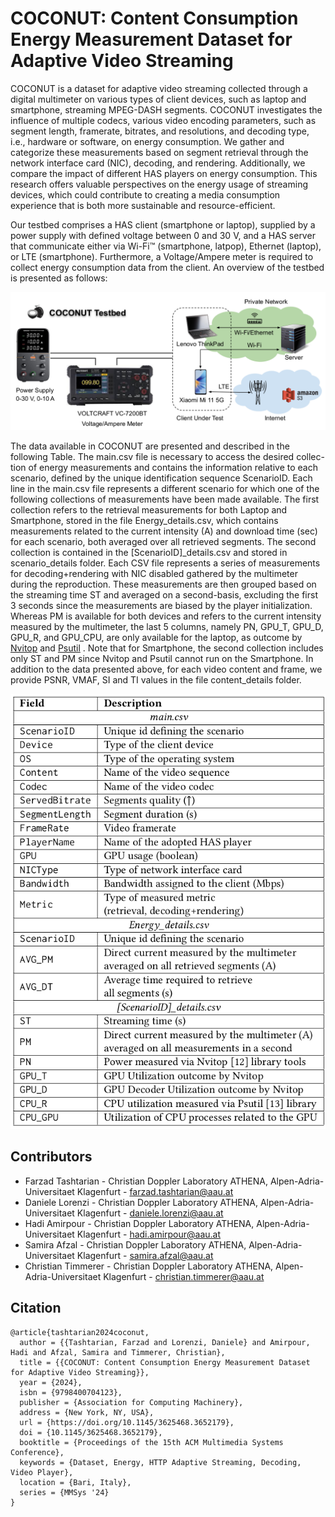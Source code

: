 # COCONUT: Content Consumption Energy Measurement Dataset for Adaptive Video Streaming

COCONUT is a dataset for adaptive video streaming collected through a digital multimeter on various types of client devices, such as laptop and smartphone, streaming MPEG-DASH segments. COCONUT investigates the influence of multiple codecs, various video encoding parameters, such as segment length, framerate, bitrates, and resolutions, and decoding type, i.e., hardware or software, on energy consumption. We gather and categorize these measurements based
on segment retrieval through the network interface card (NIC), decoding, and rendering. Additionally, we compare the impact of different HAS players on energy consumption. This research offers valuable perspectives on the energy usage of streaming devices, which could contribute to creating a media consumption experience that is both more sustainable and resource-efficient.

Our testbed comprises a HAS client (smartphone or laptop), supplied by a power supply with defined voltage between 0 and 30 V, and a HAS server that communicate either via Wi-Fi™ (smartphone, latpop), Ethernet (laptop), or LTE (smartphone). Furthermore, a Voltage/Ampere meter is required to collect energy consumption data from the client. An overview of the testbed is presented as follows:

![](assets/testbed.png)



The data available in COCONUT are presented and described in the following Table. The main.csv file is necessary to access the desired collec-
tion of energy measurements and contains the information relative to each scenario, defined by the unique identification sequence
ScenarioID. Each line in the main.csv file represents a different scenario for which one of the following collections of measurements have been made available. The first collection refers to the retrieval measurements for both Laptop and Smartphone, stored in the file Energy_details.csv, which contains measurements related to the current intensity (A) and download time (sec) for each scenario, both averaged over all retrieved segments. The second collection is contained in the  [ScenarioID]_details.csv and stored in scenario_details folder. Each CSV file represents a series of measurements for decoding+rendering with NIC disabled gathered by the multimeter during the reproduction. These measurements are then grouped based on the streaming time ST and averaged on a second-basis, excluding the first 3 seconds since the measurements are biased by the player initialization. Whereas
PM is available for both devices and refers to the current intensity measured by the multimeter, the last 5 columns, namely PN, GPU_T,
GPU_D, GPU_R, and GPU_CPU, are only available for the laptop, as outcome by [Nvitop](https://pypi.org/project/nvitop/0.2.5.1/)  and [Psutil](https://pypi.org/project/psutil/) .  Note that for Smartphone, the second collection includes only ST and PM since Nvitop and Psutil cannot run on the Smartphone.  In addition to the data presented above, for each video content and frame, we provide PSNR, VMAF, SI and TI values in the file content_details folder.

![Structure of the CSV files in COCONUT](assets/tb.png)


## Contributors
* Farzad Tashtarian - Christian Doppler Laboratory ATHENA, Alpen-Adria-Universitaet Klagenfurt - farzad.tashtarian@aau.at
* Daniele Lorenzi - Christian Doppler Laboratory ATHENA, Alpen-Adria-Universitaet Klagenfurt - daniele.lorenzi@aau.at
* Hadi Amirpour - Christian Doppler Laboratory ATHENA, Alpen-Adria-Universitaet Klagenfurt - hadi.amirpour@aau.at
* Samira Afzal - Christian Doppler Laboratory ATHENA, Alpen-Adria-Universitaet Klagenfurt - samira.afzal@aau.at
* Christian Timmerer - Christian Doppler Laboratory ATHENA, Alpen-Adria-Universitaet Klagenfurt - christian.timmerer@aau.at


## Citation
```
@article{tashtarian2024coconut,
  author = {{Tashtarian, Farzad and Lorenzi, Daniele} and Amirpour, Hadi and Afzal, Samira and Timmerer, Christian},
  title = {{COCONUT: Content Consumption Energy Measurement Dataset for Adaptive Video Streaming}},
  year = {2024},
  isbn = {9798400704123},
  publisher = {Association for Computing Machinery},
  address = {New York, NY, USA},
  url = {https://doi.org/10.1145/3625468.3652179},
  doi = {10.1145/3625468.3652179},
  booktitle = {Proceedings of the 15th ACM Multimedia Systems Conference},
  keywords = {Dataset, Energy, HTTP Adaptive Streaming, Decoding, Video Player},
  location = {Bari, Italy},
  series = {MMSys '24}
}

```
